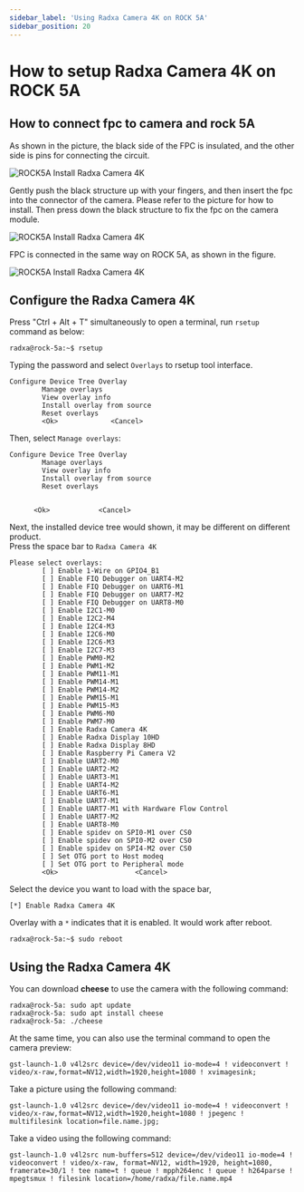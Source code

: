 ```yaml
---
sidebar_label: 'Using Radxa Camera 4K on ROCK 5A'
sidebar_position: 20
---
```


# How to setup Radxa Camera 4K on ROCK 5A

## How to connect fpc to camera and rock 5A

As shown in the picture, the black side of the FPC is insulated, and the other side is pins for connecting the circuit.

![ROCK5A Install Radxa Camera 4K](/img/accessories/fpc.webp)

Gently push the black structure up with your fingers, and then insert the fpc into the connector of the camera. Please refer to the picture for how to install. Then press down the black structure to fix the fpc on the camera module.

![ROCK5A Install Radxa Camera 4K](/img/accessories/camera_4k_pfc.webp)

FPC is connected in the same way on ROCK 5A, as shown in the figure.

![ROCK5A Install Radxa Camera 4K](/img/accessories/rock5a_camera4k_fpc.webp)

## Configure the Radxa Camera 4K
Press "Ctrl + Alt + T" simultaneously to open a terminal, run `rsetup` command as below:

```
radxa@rock-5a:~$ rsetup
```

Typing the password and select `Overlays` to rsetup tool interface.  

```
Configure Device Tree Overlay
        Manage overlays
        View overlay info
        Install overlay from source
        Reset overlays
        <Ok>             <Cancel>
```

Then, select `Manage overlays`:

```
Configure Device Tree Overlay  
        Manage overlays  
        View overlay info  
        Install overlay from source  
        Reset overlays  
       

      <Ok>            <Cancel>
```

Next, the installed device tree would shown, it may be different on different product.  
Press the space bar to `Radxa Camera 4K`

```
Please select overlays: 
        [ ] Enable 1-Wire on GPIO4_B1
        [ ] Enable FIQ Debugger on UART4-M2
        [ ] Enable FIQ Debugger on UART6-M1
        [ ] Enable FIQ Debugger on UART7-M2
        [ ] Enable FIQ Debugger on UART8-M0
        [ ] Enable I2C1-M0
        [ ] Enable I2C2-M4
        [ ] Enable I2C4-M3
        [ ] Enable I2C6-M0
        [ ] Enable I2C6-M3
        [ ] Enable I2C7-M3
        [ ] Enable PWM0-M2
        [ ] Enable PWM1-M2
        [ ] Enable PWM11-M1
        [ ] Enable PWM14-M1
        [ ] Enable PWM14-M2 
        [ ] Enable PWM15-M1
        [ ] Enable PWM15-M3 
        [ ] Enable PWM6-M0
        [ ] Enable PWM7-M0
        [ ] Enable Radxa Camera 4K
        [ ] Enable Radxa Display 10HD 
        [ ] Enable Radxa Display 8HD
        [ ] Enable Raspberry Pi Camera V2
        [ ] Enable UART2-M0
        [ ] Enable UART2-M2
        [ ] Enable UART3-M1
        [ ] Enable UART4-M2
        [ ] Enable UART6-M1
        [ ] Enable UART7-M1
        [ ] Enable UART7-M1 with Hardware Flow Control
        [ ] Enable UART7-M2
        [ ] Enable UART8-M0
        [ ] Enable spidev on SPI0-M1 over CS0
        [ ] Enable spidev on SPI0-M2 over CS0
        [ ] Enable spidev on SPI4-M2 over CS0
        [ ] Set OTG port to Host modeq
        [ ] Set OTG port to Peripheral mode
        <Ok>                   <Cancel>
```

Select the device you want to load with the space bar,

```
[*] Enable Radxa Camera 4K
```

Overlay with a `*` indicates that it is enabled. It would work after reboot. 

```
radxa@rock-5a:~$ sudo reboot
```

## Using the Radxa Camera 4K

You can download **cheese** to use the camera with the following command:
```
radxa@rock-5a: sudo apt update
radxa@rock-5a: sudo apt install cheese
radxa@rock-5a: ./cheese
```

At the same time, you can also use the terminal command to open the camera preview:
```
gst-launch-1.0 v4l2src device=/dev/video11 io-mode=4 ! videoconvert ! video/x-raw,format=NV12,width=1920,height=1080 ! xvimagesink;   
```

Take a picture using the following command:
```
gst-launch-1.0 v4l2src device=/dev/video11 io-mode=4 ! videoconvert ! video/x-raw,format=NV12,width=1920,height=1080 ! jpegenc ! multifilesink location=file.name.jpg;  
```

Take a video using the following command:
```
gst-launch-1.0 v4l2src num-buffers=512 device=/dev/video11 io-mode=4 ! videoconvert ! video/x-raw, format=NV12, width=1920, height=1080, framerate=30/1 ! tee name=t ! queue ! mpph264enc ! queue ! h264parse ! mpegtsmux ! filesink location=/home/radxa/file.name.mp4
```

